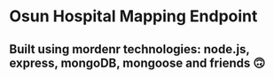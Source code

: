 # Osun Hospital Mapping Endpoint

## Built using mordenr technologies: node.js, express, mongoDB, mongoose and friends 🙃
